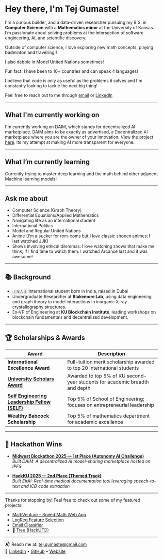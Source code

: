 # Hey there, I'm Tej Gumaste!

I'm a curious builder, and a data-driven researcher pursuing my B.S. in **Computer Science** with a **Mathematics minor** at the University of Kansas. I’m passionate about solving problems at the intersection of software engineering, AI, and scientific discovery.

Outside of computer science, I love exploring new math concepts, playing badminton and travelling!!

I also dabble in Model United Nations sometimes!

Fun fact: I have been to 10+ countries and can speak 4 languages!

I believe that code is only as useful as the problems it solves and I'm constantly looking to tackle the next big thing!

Feel free to reach out to me through [email](mailto:tej.gumaste@gmail.com) or [LinkedIn](https://linkedin.com/in/tej-gumaste)

---
## What I'm currently working on

I'm currently working on DAIM, which stands for decentralized AI marketplace. DAIM aims to be exactly as advertised, a Decentralized AI marketplace where you are the owner of your innovation. View the project [here](https://github.com/Vegito2367/DAIM). Its my attempt at making AI more transparent for everyone.

---
## What I’m currently learning

Currently trying to master deep learning and the math behind other adjacent Machine learning models!

---
## Ask me about
- Computer Science (Graph Theory)
- Differential Equations/Applied Mathematics
- Navigating life as an international student
- International Politics
- Model and Regular United Nations
- Anime (I'm a sucker for rom-coms but I love classic shonen animes: I last watched JJK)
- Shows involving ethical dilemmas: I love watching shows that make me think, if I find time to watch them. I watched Arcance last and it was awesome!
---

## 📚 Background

- 🇮🇳🇦🇪 International student born in India, raised in Dubai
- Undergraduate Researcher at **Blakemore Lab**, using data engineering and graph theory to model interactions in inorganic X-ray crystallography structures.
- Ex-VP of Engineering at **KU Blockchain Institute**, leading workshops on blockchain fundamentals and decentralized development.
---

## 🏆 Scholarships & Awards

| Award                                         | Description                                                                 |
| --------------------------------------------- | --------------------------------------------------------------------------- |
| **International Excellence Award**            | Full-tuition merit scholarship awarded to top 20 international students     |
| [**University Scholars Award**](https://news.ku.edu/news/article/2024-class-of-university-scholars-announced)                 | Awarded to top 5% of KU second-year students for academic breadth and depth |
| [**Self Engineering Leadership Fellow (SELF)**](https://engr.ku.edu/self-engineering-leadership-fellows-program) | Top 5% of School of Engineering; focuses on entrepreneurial leadership      |
| **Wealthy Babcock Scholarship**               | Top 5% of mathematics department for academic excellence                    |
---

## 🥇 Hackathon Wins

- [**Midwest Blockathon 2025 — 1st Place (Autonomy AI Challenge)**](https://devpost.com/software/daim)  
  _Built DAIM: A decentralized AI model-sharing marketplace hosted on IPFS_

- [**HackKU 2025 — 2nd Place (Themed Track)**](https://devpost.com/software/eirai)  
  _Built EirAI: Real-time medical documentation tool leveraging speech-to-text and ICD code extraction_

---

Thanks for stopping by! Feel free to check out some of my featured projects:
- [MathVenture – Speed Math Web App](https://math-venture.com/)
- [LogReg Feature Selection](https://github.com/Vegito2367/LogResFeatureSelection)
- [Email Classifier](https://github.com/Vegito2367/EmailClassifier)
- 🌳 [Tree (HackUTD)](https://github.com/Vegito2367/Tree-HackUTD)

---

📬 Reach me at: [tej.gumaste@gmail.com](mailto:tej.gumaste@gmail.com)  
🔗 [LinkedIn](https://linkedin.com/in/tej-gumaste) • [GitHub](https://github.com/Vegito2367) • [Website](https://tejgumaste.com)



<!--
**Vegito2367/Vegito2367** is a ✨ _special_ ✨ repository because its `README.md` (this file) appears on your GitHub profile.

Here are some ideas to get you started:

- 🔭 I’m currently working on ...
- 🌱 I’m currently learning ...
- 👯 I’m looking to collaborate on ...
- 🤔 I’m looking for help with ...
- 💬 Ask me about ...
- 📫 How to reach me: ...
- 😄 Pronouns: ...
- ⚡ Fun fact: ...
-->

